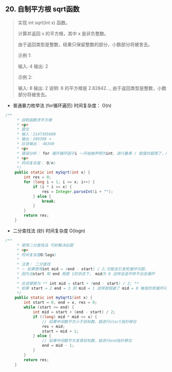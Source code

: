 ## 20. 自制平方根 sqrt函数

> 实现 int sqrt(int x) 函数。
>
> 计算并返回 x 的平方根，其中 x 是非负整数。
>
> 由于返回类型是整数，结果只保留整数的部分，小数部分将被舍去。
>
> 示例 1:
>
> 输入: 4
> 输出: 2
>
> 示例 2:
>
> 输入: 8
> 输出: 2
> 说明: 8 的平方根是 2.82842...,
>   由于返回类型是整数，小数部分将被舍去。

+ 普通暴力枚举法 (for循环遍历) 时间复杂度： O(n)

```java
/**
     * 自制函数求平方根
     * <p>
     * 提交
     * 输入：2147395600
     * 输出：289398 ×
     * 应该输出： 46340
     * <p>
     * 错误分析： for 循环循环因子i 一开始被声明为int，进行叠乘 / 赋值时超限了，所以输出了289398，改为long后正常输出46340
     * <p>
     * 时间复杂度： O(n)
     */
    public static int mySqrt(int x) {
        int res = 0;
        for (long i = 1; i <= x; i++) {
            if (i * i <= x) {
                res = Integer.parseInt(i + "");
            } else {
                break;
            }
        }
        return res;
    }
```

+ 二分查找法 (妙) 时间复杂度 O(logn)

```java
/**
     * 使用二分查找法 巧妙解决此题
     * <p>
     * 时间复杂度O(logx)
     *
     * 注意： 二分查找
     * ☆ 如果使用int mid = (end - start) / 2;可能会引发死循环问题，
     * 因为当start 和 end 相差 1的状态下， mid为 0 这样会适中转不出去循环
     *
     * 应该替换为 ** int mid = start + (end - start) / 2; **
     * 如果 start = 2 end = 3 则 mid = 1 这样就规避了 mid = 0 触发的死循环问题
     */
    public static int mySqrt1(int x) {
        int start = 0, end = x, res = 0;
        while (start <= end) {
            int mid = start + (end - start) / 2;
            if ((long) mid * mid <= x) {
                // 如果中间数平方小于目标数，就进行start指针移位
                res = mid;
                start = mid + 1;
            } else {
                // 如果中间数平方发育目标数，就进行end指针移位
                end = mid - 1;
            }
        }
        return res;
    }
```

